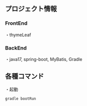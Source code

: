 ## プロジェクト情報 
### FrontEnd
・thymeLeaf

### BackEnd
・java17, spring-boot, MyBatis, Gradle


## 各種コマンド
・起動
```
gradle bootRun
```
